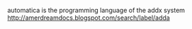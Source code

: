 automatica is the programming language of the addx system
http://amerdreamdocs.blogspot.com/search/label/adda
